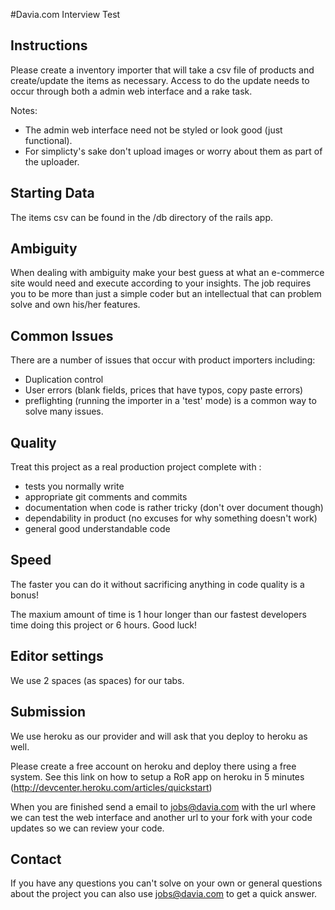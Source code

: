 #Davia.com Interview Test

## Instructions

Please create a inventory importer that will take a csv file of products and create/update the items as necessary. 
Access to do the update needs to occur through both a admin web interface and a rake task.

Notes: 

 * The admin web interface need not be styled or look good (just functional).
 * For simplicty's sake don't upload images or worry about them as part of the uploader.

## Starting Data

The items csv can be found in the /db directory of the rails app.

## Ambiguity

When dealing with ambiguity make your best guess at what an e-commerce site would need and execute according to 
your insights. The job requires you to be more than just a simple coder but an intellectual that can problem
solve and own his/her features.

## Common Issues

There are a number of issues that occur with product importers including:
 
 * Duplication control
 * User errors (blank fields, prices that have typos, copy paste errors)
 * preflighting (running the importer in a 'test' mode) is a common way to solve many issues. 

## Quality
 
Treat this project as a real production project complete with :

 * tests you normally write
 * appropriate git comments and commits
 * documentation when code is rather tricky (don't over document though)
 * dependability in product (no excuses for why something doesn't work)
 * general good understandable code 

## Speed

The faster you can do it without sacrificing anything in code quality is a bonus!

The maxium amount of time is 1 hour longer than our fastest developers time doing this project or 6 hours. Good luck!

## Editor settings

We use 2 spaces (as spaces) for our tabs.

## Submission

We use heroku as our provider and will ask that you deploy to heroku as well.

Please create a free account on heroku and deploy there using a free system. 
See this link on how to setup a RoR app on heroku in 5 minutes (http://devcenter.heroku.com/articles/quickstart)

When you are finished send a email to jobs@davia.com with the url where we can test the web interface
and another url to your fork with your code updates so we can review your code.

## Contact

If you have any questions you can't solve on your own or general questions about the project you can also use 
jobs@davia.com to get a quick answer.

